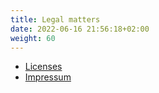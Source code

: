 ```yaml
---
title: Legal matters
date: 2022-06-16 21:56:18+02:00
weight: 60
---
```


- [Licenses](/doc/intro/license)
- [Impressum](/impressum)
